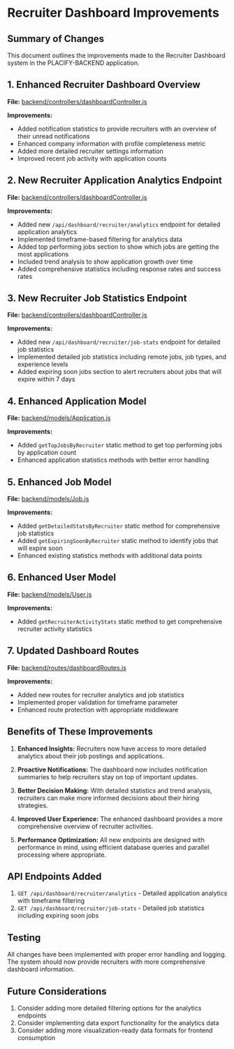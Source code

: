 # Recruiter Dashboard Improvements

## Summary of Changes

This document outlines the improvements made to the Recruiter Dashboard system in the PLACIFY-BACKEND application.

## 1. Enhanced Recruiter Dashboard Overview

**File:** [backend/controllers/dashboardController.js](file://backend/controllers/dashboardController.js)

**Improvements:**
- Added notification statistics to provide recruiters with an overview of their unread notifications
- Enhanced company information with profile completeness metric
- Added more detailed recruiter settings information
- Improved recent job activity with application counts

## 2. New Recruiter Application Analytics Endpoint

**File:** [backend/controllers/dashboardController.js](file://backend/controllers/dashboardController.js)

**Improvements:**
- Added new `/api/dashboard/recruiter/analytics` endpoint for detailed application analytics
- Implemented timeframe-based filtering for analytics data
- Added top performing jobs section to show which jobs are getting the most applications
- Included trend analysis to show application growth over time
- Added comprehensive statistics including response rates and success rates

## 3. New Recruiter Job Statistics Endpoint

**File:** [backend/controllers/dashboardController.js](file://backend/controllers/dashboardController.js)

**Improvements:**
- Added new `/api/dashboard/recruiter/job-stats` endpoint for detailed job statistics
- Implemented detailed job statistics including remote jobs, job types, and experience levels
- Added expiring soon jobs section to alert recruiters about jobs that will expire within 7 days

## 4. Enhanced Application Model

**File:** [backend/models/Application.js](file://backend/models/Application.js)

**Improvements:**
- Added `getTopJobsByRecruiter` static method to get top performing jobs by application count
- Enhanced application statistics methods with better error handling

## 5. Enhanced Job Model

**File:** [backend/models/Job.js](file://backend/models/Job.js)

**Improvements:**
- Added `getDetailedStatsByRecruiter` static method for comprehensive job statistics
- Added `getExpiringSoonByRecruiter` static method to identify jobs that will expire soon
- Enhanced existing statistics methods with additional data points

## 6. Enhanced User Model

**File:** [backend/models/User.js](file://backend/models/User.js)

**Improvements:**
- Added `getRecruiterActivityStats` static method to get comprehensive recruiter activity statistics

## 7. Updated Dashboard Routes

**File:** [backend/routes/dashboardRoutes.js](file://backend/routes/dashboardRoutes.js)

**Improvements:**
- Added new routes for recruiter analytics and job statistics
- Implemented proper validation for timeframe parameter
- Enhanced route protection with appropriate middleware

## Benefits of These Improvements

1. **Enhanced Insights:** Recruiters now have access to more detailed analytics about their job postings and applications.

2. **Proactive Notifications:** The dashboard now includes notification summaries to help recruiters stay on top of important updates.

3. **Better Decision Making:** With detailed statistics and trend analysis, recruiters can make more informed decisions about their hiring strategies.

4. **Improved User Experience:** The enhanced dashboard provides a more comprehensive overview of recruiter activities.

5. **Performance Optimization:** All new endpoints are designed with performance in mind, using efficient database queries and parallel processing where appropriate.

## API Endpoints Added

1. `GET /api/dashboard/recruiter/analytics` - Detailed application analytics with timeframe filtering
2. `GET /api/dashboard/recruiter/job-stats` - Detailed job statistics including expiring soon jobs

## Testing

All changes have been implemented with proper error handling and logging. The system should now provide recruiters with more comprehensive dashboard information.

## Future Considerations

1. Consider adding more detailed filtering options for the analytics endpoints
2. Consider implementing data export functionality for the analytics data
3. Consider adding more visualization-ready data formats for frontend consumption